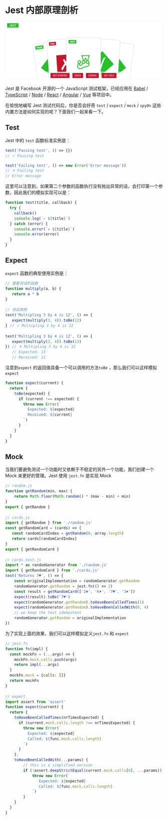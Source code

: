 # Jest 内部原理剖析



![](../.gitbook/assets/image%20%28204%29.png)

Jest 是 Facebook 开源的一个 JavaScript 测试框架，已经应用在  [Babel](https://babeljs.io/) / [TypeScript](https://www.typescriptlang.org/) / [Node](https://nodejs.org/en/) /  [React](https://reactjs.org/) /  [Angular](https://angular.io/) /  [Vue](https://vuejs.org/) 等项目中。

在愉悦地编写 Jest 测试代码后，你是否会好奇 `test` /  `expect` / `mock` / `spyOn` 这些内置方法是如何实现的呢？下面我们一起来看一下。

## Test

Jest 中的 `test` 函数标准实例是：

```javascript
test('Passing test', () => {})
// ✓ Passing test
```

```javascript
test('Failing test', () => new Error('Error message'))
// ✕ Failing test
// Error message
```

这里可以注意到，如果第二个参数的函数执行没有抛出异常的话，会打印第一个参数，因此我们的模拟实现可以是：

```javascript
function test(title, callback) {
  try {
    callback()
    console.log(`✓ ${title}`)
  } catch (error) {
    console.error(`✕ ${title}`)
    console.error(error)
  }
}
```

## Expect

`expect` 函数的典型使用实例是：

```javascript
// 需要测试的函数
function multiply(a, b) {
   return a * b
}

// 测试用例
test('Multipling 3 by 4 is 12', () => {
   expect(multiply(3, 4)).toBe(12)
} // ✓ Multipling 3 by 4 is 12

test('Multipling 3 by 4 is 12', () => {
   expect(multiply(3, 4)).toBe(13)
}) // ✕ Multipling 3 by 4 is 12
   // Expected: 13
   // Received: 12
```

注意到`expect` 的返回值具备一个可以调用的方法`toBe` ，那么我们可以这样模拟`expect` 

```javascript
function expect(current) {
  return {
    toBe(expected) {
      if (current !== expected) {
        throw new Error(`
          Expected: ${expected}
          Received: ${current}
        `)
      }
    }
  }
}
```

## Mock

当我们要避免测试一个功能时又依赖于不稳定的另外一个功能，我们创建一个 Mock 来更好的管理。Jest 使用 `jest.fn` 是实现 Mock

```javascript
// random.js
function getRandom(min, max) {
    return Math.floor(Math.random() * (max - min) + min)
}
export { getRandom }

// cards.js
import { getRandom } from './random.js'
const getRandomCard = (cards) => {
   const randomCardIndex = getRandom(0, array.length)
   return cards[randomCardIndex]
}
export { getRandomCard }

// cards.test.js
import * as randomGenerator from './random.js'
import { getRandomCard } from './cards.js'
test('Returns 7♥', () => {
    const originalImplementation = randomGenerator.getRandom
    randomGenerator.getRandom = jest.fn(() => 2)
    const result = getRandomCard(['2♣', 'K♦️', '7♥', '3♠'])
    expect(result).toBe('7♥')
    expect(randomGenerator.getRandom).toHaveBeenCalledTimes(1)
    expect(randomGenerator.getRandom).toHaveBeenCalledWith(0, 4)
    // we keep the test idempotent
    randomGenerator.getRandom = originalImplementation
})
```

为了实现上面的效果，我们可以这样模拟定义`jest.fn` 和 `expect` 

```javascript
// jest.fn
function fn(impl) {
  const mockFn = (...args) => {
    mockFn.mock.calls.push(args)
    return impl(...args)
  }
  mockFn.mock = {calls: []}
  return mockFn
}

// expect
import assert from 'assert'
function expect(current) {
  return {
    toHaveBeenCalledTimes(nrTimesExpected) {
      if (current.mock.calls.length !== nrTimesExpected) {
        throw new Error(`
          Expected: ${expected}
          Called: ${func.mock.calls.length}
        `)
      }
    },
    toHaveBeenCalledWith(...params) {
        // this is a simplified version         
        if (!assert.deepStrictEqual(current.mock.calls[0], ...params)) {
            throw new Error(`
               Expected: ${expected}
               Called: ${func.mock.calls.length}
            `)
        }
    }
  }
}
```

